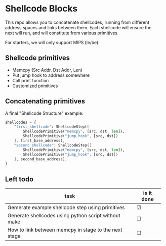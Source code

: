 # Shellcode Blocks

This repo allows you to concatenate shellcodes, running from different address spaces and links between them.
Each shellcode will ensure the next will run, and will constitute from various primitives.

For starters, we will only support MIPS (le/be).

## Shellcode primitives

- Memcpy (Src Addr, Dst Addr, Len)
- Put jump hook to address somewhere
- Call print function
- Customized primitives

## Concatenating primitives

A final "Shellcode Structure" example:

```python
shellcodes = {
	"first_shellcode": ShellcodeStep([
		ShellcodePrimitive("memcpy", [src, dst, len]),
		ShellcodePrimitive("jump_hook", [src, dst])
	], first_base_address),
	"second_shellcode": ShellcodeStep([
		ShellcodePrimitive("memcpy", [src, dst, len]),
		ShellcodePrimitive("jump_hook", [src, dst])
	], second_base_address),
}
```

## Left todo

| task                                                  | is it done |
|-----------------------------------------------------  |------------|
| Gemerate example shellcode step using primitives      | ☑          |
| Generate shellcodes using python script without make  | ☐          |
| How to link between memcpy in stage to the next stage | ☐          |


